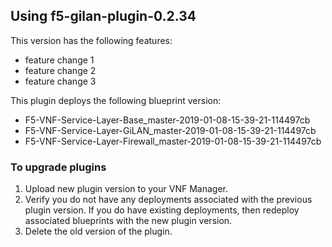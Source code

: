 ## Using f5-gilan-plugin-0.2.34 
This version has the following features:

- feature change 1
- feature change 2
- feature change 3

This plugin deploys the following blueprint version:
 
- F5-VNF-Service-Layer-Base_master-2019-01-08-15-39-21-114497cb
- F5-VNF-Service-Layer-GiLAN_master-2019-01-08-15-39-21-114497cb
- F5-VNF-Service-Layer-Firewall_master-2019-01-08-15-39-21-114497cb

### To upgrade plugins

1. Upload new plugin version to your VNF Manager. 
2. Verify you do not have any deployments associated with the previous plugin version. If you do have existing deployments, 
then redeploy associated blueprints with the new plugin version.
3. Delete the old version of the plugin.
